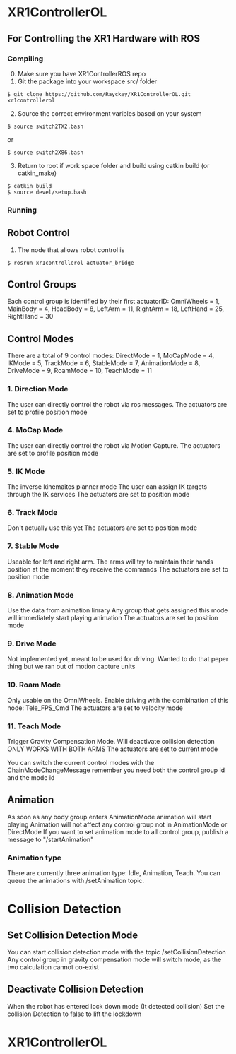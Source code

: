 # XR1ControllerOL

## For Controlling the XR1 Hardware with ROS

### Compiling

0. Make sure you have XR1ControllerROS repo
1. Git the package into your workspace src/ folder
```
$ git clone https://github.com/Rayckey/XR1ControllerOL.git xr1controllerol
```
2. Source the correct environment varibles based on your system
```
$ source switch2TX2.bash
```
or 
```
$ source switch2X86.bash
```

3. Return to root if work space folder and build using catkin build (or catkin_make)
```
$ catkin build
$ source devel/setup.bash 
```



### Running

## Robot Control
1. The node that allows robot control is 
```
$ rosrun xr1controllerol actuator_bridge
```

## Control Groups
Each control group is identified by their first actuatorID:
	OmniWheels = 1,
	MainBody = 4,
	HeadBody = 8, 
	LeftArm = 11,
	RightArm = 18,
	LeftHand = 25,
	RightHand = 30


## Control Modes
There are a total of 9 control modes:
	DirectMode = 1,
	MoCapMode = 4,
	IKMode = 5,
	TrackMode = 6,
	StableMode = 7,
	AnimationMode = 8,
	DriveMode = 9,
	RoamMode = 10,
	TeachMode = 11
 
### 1. Direction Mode
The user can directly control the robot via ros messages.
The actuators are set to profile position mode

### 4. MoCap Mode
The user can directly control the robot via Motion Capture.
The actuators are set to profile position mode

### 5. IK Mode
The inverse kinemaitcs planner mode
The user can assign IK targets through the IK services
The actuators are set to position mode

### 6. Track Mode
Don't actually use this yet 
The actuators are set to position mode

### 7. Stable Mode
Useable for left and right arm.
The arms will try to maintain their hands position at the moment they receive the commands
The actuators are set to position mode

### 8. Animation Mode
Use the data from animation linrary
Any group that gets assigned this mode will immediately start playing animation
The actuators are set to position mode

### 9. Drive Mode
Not implemented yet, meant to be used for driving.
Wanted to do that peper thing but we ran out of motion capture units


### 10. Roam Mode
Only usable on the OmniWheels.
Enable driving with the combination of this node: Tele_FPS_Cmd
The actuators are set to velocity mode
 
### 11. Teach Mode
Trigger Gravity Compensation Mode.
Will deactivate collision detection
ONLY WORKS WITH BOTH ARMS
The actuators are set to current mode


You can switch the current control modes with the ChainModeChangeMessage
remember you need both the control group id and the mode id


## Animation
As soon as any body group enters AnimationMode animation will start playing
Animation will not affect any control group not in AnimationMode or DirectMode
If you want to set animation mode to all control group, publish a message to "/startAnimation"

### Animation type
There are currently three animation type:
Idle, Animation, Teach.
You can queue the animations with /setAnimation topic.


# Collision Detection
## Set Collision Detection Mode
You can start collision detection mode with the topic /setCollisionDetection
Any control group in gravity compensation mode will switch mode, as the two calculation cannot co-exist

## Deactivate Collision Detection
When the robot has entered lock down mode (It detected collision)
Set the collision Detection to false to lift the lockdown


# XR1ControllerOL

